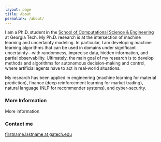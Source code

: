 ```yaml
---
layout: page
title: About
permalink: /about/
---
```


I am a Ph.D. student in the [School of Computational Science & Engineering](https://https://www.cse.gatech.edu/) at Georgia Tech. My Ph.D. research is at the intersection of machine learning and uncertainty modeling. In particular, I am developing machine learning algorithms that can be used in domains under significant uncertainty—with randomness, imprecise data, hidden information, and partial observability. Ultimately, the main goal of my research is to develop methods and algorithms for autonomous decision-making and control, where artificial agents have to act in real-world situations.

My research has been applied in engineering (machine learning for material prediction), finance (deep reinforcement learning for market trading), natural language (NLP for recommender systems), and cyber-security. 


### More Information

More information.

### Contact me

[firstname.lastname at gatech.edu](mailto:email@domain.com)
